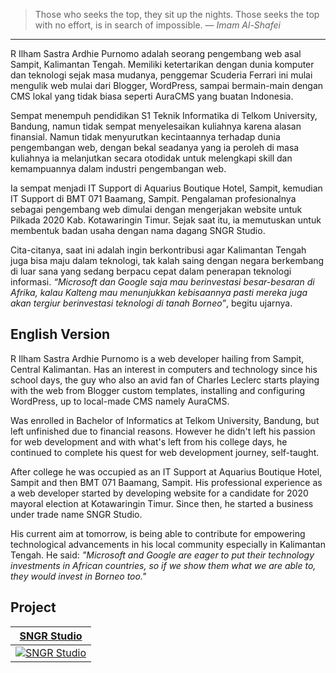 > Those who seeks the top, they sit up the nights. Those seeks the top with no effort, is in search of impossible.
> &mdash; _Imam Al-Shafei_

---

R Ilham Sastra Ardhie Purnomo adalah seorang pengembang web asal Sampit, Kalimantan Tengah. Memiliki ketertarikan dengan dunia komputer dan teknologi sejak masa mudanya, penggemar Scuderia Ferrari ini mulai mengulik web mulai dari Blogger, WordPress, sampai bermain-main dengan CMS lokal yang tidak biasa seperti AuraCMS yang buatan Indonesia.

Sempat menempuh pendidikan S1 Teknik Informatika di Telkom University, Bandung, namun tidak sempat menyelesaikan kuliahnya karena alasan finansial. Namun tidak menyurutkan kecintaannya terhadap dunia pengembangan web, dengan bekal seadanya yang ia peroleh di masa kuliahnya ia melanjutkan secara otodidak untuk melengkapi skill dan kemampuannya dalam industri pengembangan web.

Ia sempat menjadi IT Support di Aquarius Boutique Hotel, Sampit, kemudian IT Support di BMT 071 Baamang, Sampit. Pengalaman profesionalnya sebagai pengembang web dimulai dengan mengerjakan website untuk Pilkada 2020 Kab. Kotawaringin Timur. Sejak saat itu, ia memutuskan untuk membentuk badan usaha dengan nama dagang SNGR Studio.

Cita-citanya, saat ini adalah ingin berkontribusi agar Kalimantan Tengah juga bisa maju dalam teknologi, tak kalah saing dengan negara berkembang di luar sana yang sedang berpacu cepat dalam penerapan teknologi informasi. _“Microsoft dan Google saja mau berinvestasi besar-besaran di Afrika, kalau Kalteng mau menunjukkan kebisaannya pasti mereka juga akan tergiur berinvestasi teknologi di tanah Borneo”_, begitu ujarnya.

## English Version

R Ilham Sastra Ardhie Purnomo is a web developer hailing from Sampit, Central Kalimantan. Has an interest in computers and technology since his school days, the guy who also an avid fan of Charles Leclerc starts playing with the web from Blogger custom templates, installing and configuring WordPress, up to local-made CMS namely AuraCMS.

Was enrolled in Bachelor of Informatics at Telkom University, Bandung, but left unfinished due to financial reasons. However he didn't left his passion for web development and with what's left from his college days, he continued to complete his quest for web development journey, self-taught.

After college he was occupied as an IT Support at Aquarius Boutique Hotel, Sampit and then BMT 071 Baamang, Sampit. His professional experience as a web developer started by developing website for a candidate for 2020 mayoral election at Kotawaringin Timur. Since then, he started a business under trade name SNGR Studio.

His current aim at tomorrow, is being able to contribute for empowering technological advancements in his local community especially in Kalimantan Tengah. He said: _"Microsoft and Google are eager to put their technology investments in African countries, so if we show them what we are able to, they would invest in Borneo too."_

## Project

| [SNGR Studio](https://sngr.studio)                                                             |
| ---------------------------------------------------------------------------------------------- |
| [![SNGR Studio](https://api.sngr.studio/image/https%3A%2F%2Fsngr.studio)](https://sngr.studio) |
